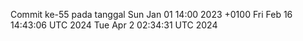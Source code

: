 Commit ke-55 pada tanggal Sun Jan 01 14:00 2023 +0100
Fri Feb 16 14:43:06 UTC 2024
Tue Apr  2 02:34:31 UTC 2024
